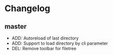 # Changelog

## master

- ADD: Autoreload of last directory
- ADD: Support to load directory by cli parameter
- DEL: Remove toolbar for filetree
